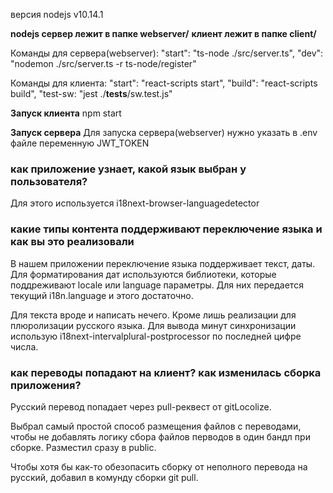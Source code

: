 
версия nodejs v10.14.1

**nodejs сервер лежит в папке webserver/**
**клиент лежит в папке client/**

Команды для сервера(webserver):
    "start": "ts-node ./src/server.ts",
    "dev": "nodemon ./src/server.ts -r ts-node/register"

Команды для клиента:
    "start": "react-scripts start",
    "build": "react-scripts build",
    "test-sw: "jest ./__tests__/sw.test.js"

**Запуск клиента**
npm start

**Запуск сервера**
Для запуска сервера(webserver) нужно указать в .env файле переменную JWT_TOKEN


### как приложение узнает, какой язык выбран у пользователя?
Для этого используется i18next-browser-languagedetector

### какие типы контента поддерживают переключение языка и как вы это реализовали
В нашем приложении переключение языка поддерживает текст, даты.
Для форматирования дат используются библиотеки, которые поддреживают locale или language параметры.
Для них передается текущий i18n.language и этого достаточно.

Для текста вроде и написать нечего. Кроме лишь реализации для плюролизации русского языка.
Для вывода минут синхронизации использую i18next-intervalplural-postprocessor по последней цифре числа.

### как переводы попадают на клиент? как изменилась сборка приложения?
Русский перевод попадает через pull-реквест от gitLocolize.

Выбрал самый простой способ размещения файлов с переводами, чтобы не добавлять логику сбора файлов перводов в один бандл при сборке. Разместил сразу в public.

Чтобы хотя бы как-то обезопасить сборку от неполного перевода на русский, добавил в комунду сборки git pull.
